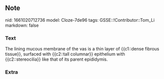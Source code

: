 ## Note
nid: 1661020712736
model: Cloze-7de96
tags: GSSE::!Contributor::Tom_Li
markdown: false

### Text
<div>
  The lining mucous membrane of the vas is a thin layer of
  {{c1::dense fibrous tissue}}, surfaced with {{c2::tall columnar}}
  epithelium with {{c2::stereocilia}} like that of its parent
  epididymis.
</div>

### Extra

